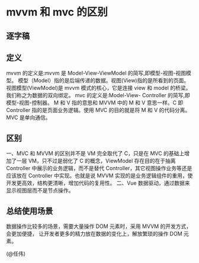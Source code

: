 # mvvm 和 mvc 的区别

## 逐字稿

## 定义

mvvm 的定义是:mvvm 是 Model-View-ViewModel 的简写,即模型-视图-视图模型。
模型（Model）指的是后端传递的数据。视图(View)指的是所看到的页面。视图模型(ViewModel)是 mvvm 模式的核心，它是连接 view 和 model 的桥梁。我们称之为数据的双向绑定。
mvc 的定义是:Model-View- Controller 的简写,即模型-视图-控制器。
M 和 V 指的意思和 MVVM 中的 M 和 V 意思一样。C 即 Controller 指的是页面业务逻辑。使用 MVC 的目的就是将 M 和 V 的代码分离。MVC 是单向通信。

## 区别

一、MVC 和 MVVM 的区别并不是 VM 完全取代了 C，只是在 MVC 的基础上增加了一层 VM，只不过是弱化了 C 的概念，ViewModel 存在目的在于抽离 Controller 中展示的业务逻辑，而不是替代 Controller，其它视图操作业务等还是应该放在 Controller 中实现。也就是说 MVVM 实现的是业务逻辑组件的重用，使开发更高效，结构更清晰，增加代码的复用性。
二、Vue 数据驱动，通过数据来显示视图层而不是节点操作。

## 总结使用场景

数据操作比较多的场景，需要大量操作 DOM 元素时，采用 MVVM 的开发方式，会更加便捷， 让开发者更多的精力放在数据的变化上，解放繁琐的操作 DOM 元素。

(@任伟)
